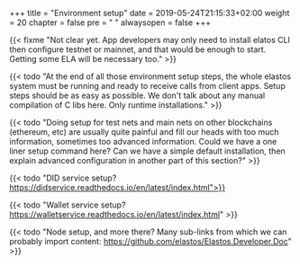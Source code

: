 +++
title = "Environment setup"
date = 2019-05-24T21:15:33+02:00
weight = 20
chapter = false
pre = "<i class='fa ela-folder'></i> "
alwaysopen = false
+++ 

{{< fixme "Not clear yet. App developers may only need to install elatos CLI then configure testnet or mainnet, and that would be enough to start. Getting some ELA will be necessary too." >}}

{{< todo "At the end of all those environment setup steps, the whole elastos system must be running and ready to receive calls from client apps. Setup steps should be as easy as possible. We don't talk about any manual compilation of C libs here. Only runtime installations." >}}

{{< todo "Doing setup for test nets and main nets on other blockchains (ethereum, etc) are usually quite painful and fill our heads with too much information, sometimes too advanced information. Could we have a one liner setup command here? Can we have a simple default installation, then explain advanced configuration in another part of this section?" >}}

{{< todo "DID service setup? https://didservice.readthedocs.io/en/latest/index.html">}}

{{< todo "Wallet service setup? https://walletservice.readthedocs.io/en/latest/index.html" >}}

{{< todo "Node setup, and more there? Many sub-links from which we can probably import content: https://github.com/elastos/Elastos.Developer.Doc" >}}